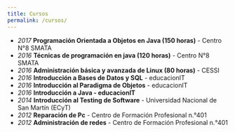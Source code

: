 ```yaml
---
title: Cursos
permalink: /cursos/
---
```

* _2017_ **Programación Orientada a Objetos en Java (150 horas)** - Centro N°8 SMATA  
* _2016_ **Técnicas de programación en java (120 horas)** - Centro N°8 SMATA  
* _2016_ **Administración básica y avanzada de Linux (80 horas)** - CESSI  
* _2016_ **Introducción a Bases de Datos y SQL** - educacionIT  
* _2016_ **Introducción al Paradigma de Objetos** - educacionIT  
* _2016_ **Introducción a Java -  educacionIT**  
* _2014_ **Introducción al Testing de Software** -  Universidad Nacional de San Martín (ECyT)  
* _2012_ **Reparación de Pc** - Centro de Formación Profesional n.°401  
* _2012_ **Administración de redes** - Centro de Formación Profesional n.°401  


